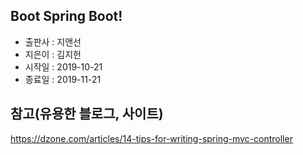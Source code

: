 ## Boot Spring Boot!

  - 출판사 : 지앤선
  - 지은이 : 김지헌
  - 시작일 : 2019-10-21
  - 종료일 : 2019-11-21
  
## 참고(유용한 블로그, 사이트)
  
  https://dzone.com/articles/14-tips-for-writing-spring-mvc-controller
